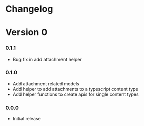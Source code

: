 # Changelog

# Version 0

### 0.1.1
- Bug fix in add attachment helper

### 0.1.0
- Add attachment related models
- Add helper to add attachments to a typescript content type
- Add helper functions to create apis for single content types

### 0.0.0
- Initial release
